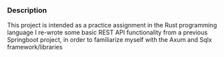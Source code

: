 ### Description
This project is intended as a practice assignment in the Rust programming language
I re-wrote some basic REST API functionality from a previous Springboot project, in order to familiarize myself with the Axum and Sqlx framework/libraries
